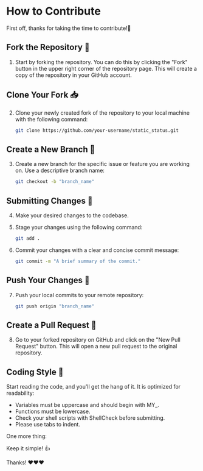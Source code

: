 # How to Contribute

First off, thanks for taking the time to contribute!👏

## Fork the Repository 🍴

1. Start by forking the repository. You can do this by clicking the "Fork" button in the upper right corner of the repository page. This will create a copy of the repository in your GitHub account.

## Clone Your Fork 📥

2. Clone your newly created fork of the repository to your local machine with the following command:

   ```bash
   git clone https://github.com/your-username/static_status.git
   ```

## Create a New Branch 🌿

3. Create a new branch for the specific issue or feature you are working on. Use a descriptive branch name:

   ```bash
   git checkout -b "branch_name"
   ```

## Submitting Changes 🚀

4. Make your desired changes to the codebase.

5. Stage your changes using the following command:

   ```bash
   git add .
   ```

6. Commit your changes with a clear and concise commit message:

   ```bash
   git commit -m "A brief summary of the commit."
   ```

## Push Your Changes 🚢

7. Push your local commits to your remote repository:

   ```bash
   git push origin "branch_name"
   ```

## Create a Pull Request 🌟

8. Go to your forked repository on GitHub and click on the "New Pull Request" button. This will open a new pull request to the original repository.

## Coding Style 📝

Start reading the code, and you'll get the hang of it. It is optimized for readability:

- Variables must be uppercase and should begin with MY\_.
- Functions must be lowercase.
- Check your shell scripts with ShellCheck before submitting.
- Please use tabs to indent.

One more thing:

Keep it simple! 👍

Thanks! ❤️❤️❤️
